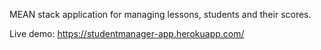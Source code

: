 MEAN stack application for managing lessons, students and their scores.

Live demo: https://studentmanager-app.herokuapp.com/
